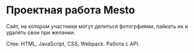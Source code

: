 # Проектная работа Mesto
Сайт, на котором участники могут делиться фотогрфиями, лайкать их и удалять свои при желании.

Стек: HTML, JavaScript, CSS, Webpack. Работа с API.

